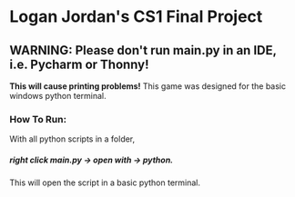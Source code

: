 # Logan Jordan's CS1 Final Project

## **WARNING: Please don't run main.py in an IDE, i.e. Pycharm or Thonny!**
**This **will** cause printing problems!** This game was designed for the basic windows python terminal.

### #  

### How To Run:
With all python scripts in a folder,
##### **right click main.py -> open with -> python.**
This will open the script in a basic python terminal.
